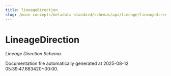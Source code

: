 ```yaml
---
title: lineageDirection
slug: /main-concepts/metadata-standard/schemas/api/lineage/lineagedirection
---
```


# LineageDirection

*Lineage Direction Schema.*



Documentation file automatically generated at 2025-08-12 05:39:47.683420+00:00.
